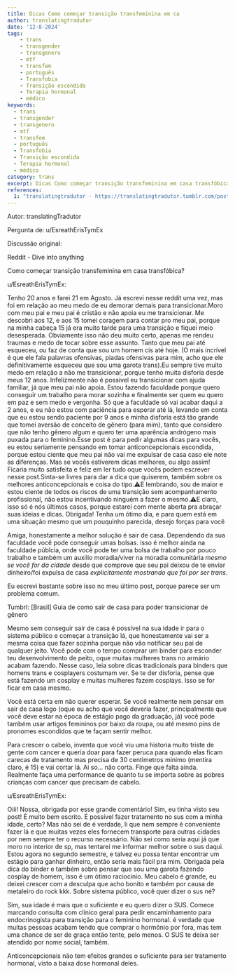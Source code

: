```yaml
---
title: Dicas Como começar transição transfeminina em ca
author: translatingtradutor
date: '12-8-2024'
tags:
    - trans
    - transgender
    - transgenero
    - mtf
    - transfem
    - português
    - Transfobia
    - Transição escondida
    - Terapia hormonal
    - médico
keywords:
  - trans
  - transgender
  - transgenero
  - mtf
  - transfem
  - português
  - Transfobia
  - Transição escondida
  - Terapia hormonal
  - médico
category: trans
excerpt: Dicas Como começar transição transfeminina em casa transfóbica?Autor translatingTradutorPergunta de u/EsreathErisTymExDiscussão originalReddit - ...
references:
  1: "translatingtradutor - https://translatingtradutor.tumblr.com/post/758609382409895936/dicas-como-come%C3%A7ar-transi%C3%A7%C3%A3o-transfeminina-em"
---
```


Autor: translatingTradutor

Pergunta de: u/EsreathErisTymEx

Discussão original:

Reddit - Dive into anything

Como começar transição transfeminina em casa transfóbica?

u/EsreathErisTymEx:

Tenho 20 anos e farei 21 em Agosto. Já escrevi nesse reddit uma vez, mas foi em relação ao meu medo de eu demorar demais para transicionar.Moro com meu pai e meu pai é cristão e não apoia eu me transicionar. Me descobri aos 12, e aos 15 tomei coragem para contar pro meu pai, porque na minha cabeça 15 já era muito tarde para uma transição e fiquei meio desesperada. Obviamente isso não deu muito certo, apenas me rendeu traumas e medo de tocar sobre esse assunto. Tanto que meu pai até esqueceu, ou faz de conta que sou um homem cis até hoje. (O mais incrível é que ele fala palavras ofensivas, piadas ofensivas para mim, acho que ele definitivamente esqueceu que sou uma garota trans).Eu sempre tive muito medo em relação a não me transicionar, porque tenho muita disforia desde meus 12 anos. Infelizmente não é possível eu transicionar com ajuda familiar, já que meu pai não apoia. Estou fazendo faculdade porque quero conseguir um trabalho para morar sozinha e finalmente ser quem eu quero em paz e sem medo e vergonha. Só que a faculdade só vai acabar daqui a 2 anos, e eu não estou com paciência para esperar até lá, levando em conta que eu estou sendo paciente por 9 anos e minha disforia está tão grande que tomei aversão de conceito de gênero (para mim), tanto que considero que não tenho gênero algum e quero ter uma aparência andrógeno mais puxada para o feminino.Esse post é para pedir algumas dicas para vocês, eu estou seriamente pensando em tomar anticoncepcionais escondida, porque estou ciente que meu pai não vai me expulsar de casa caso ele note as diferenças. Mas se vocês estiverem dicas melhores, ou algo assim! Ficaria muito satisfeita e feliz em ler tudo oque vocês podem escrever nesse post.Sinta-se livres para dar a dica que quiserem, também sobre os melhores anticoncepcionais e coisa do tipo.⚠️E lembrando, sou de maior e estou ciente de todos os riscos de uma transição sem acompanhamento profissional, não estou incentivando ninguém a fazer o mesmo.⚠️E claro, isso só é nós últimos casos, porque estarei com mente aberta pra abraçar suas ideias e dicas. Obrigada! Tenha um ótimo dia, e para quem está em uma situação mesmo que um pouquinho parecida, desejo forças para você

Amiga, honestamente a melhor solução é sair de casa. Dependendo da sua faculdade você pode conseguir umas bolsas. isso é melhor ainda na faculdade públcia, onde você pode ter uma bolsa de trabalho por pouco trabalho e também um auxilio moradia/viver na moradia comunitária *mesmo se você for da cidade* desde que comprove que seu pai deixou de te enviar dinheiro/foi expulsa de casa *explicitamente mostrando que foi por ser trans*.

Eu escrevi bastante sobre isso no meu último post, porque parece ser um problema comum.

Tumbrl:  [Brasil] Guia de como sair de casa para poder transicionar de gênero

Mesmo sem conseguir sair de casa é possível na sua idade ir para o sistema público e começar a transição lá, que honestamente vai ser a mesma coisa que fazer sozinha porque não vão notificar seu pai de qualquer jeito. Você pode com o tempo comprar um binder para esconder teu desenvolvimento de peito, oque muitas mulheres trans no armário acabam fazendo. Nesse caso, leia sobre dicas tradicionais para binders que homens trans e cosplayers costumam ver. Se te der disforia, pense que está fazendo um cosplay e muitas mulheres fazem cosplays. Isso se for ficar em casa mesmo.

Você está certa em não querer esperar. Se você realmente nem pensar em sair de casa logo (oque eu acho que você deveria fazer, principalmente que você deve estar na época de estágio pago da graduação, já) você pode também usar artigos femininos por baixo da roupa, ou até mesmo pins de pronomes escondidos que te façam sentir melhor.

Para crescer o cabelo, inventa que você viu uma historia muito triste de gente com cancer e queria doar para fazer peruca para quando elas ficam carecas de tratamento mas precisa de 30 centimetros minimo (mentira claro, é 15) e vai cortar lá. Ai so… não corta. Finge que falta ainda. Realmente faça uma performance de quanto tu se importa sobre as pobres crianças com cancer que precisam de cabelo.

u/EsreathErisTymEx:

Oiii! Nossa, obrigada por esse grande comentário! Sim, eu tinha visto seu post! É muito bem escrito. É possível fazer tratamento no sus com a minha idade, certo? Mas não sei de é verdade, li que nem sempre é conveniente fazer lá e que muitas vezes eles fornecem transporte para outras cidades por nem sempre ter o recurso necessário. Não sei como seria aqui já que moro no interior de sp, mas tentarei me informar melhor sobre o sus daqui. Estou agora no segundo semestre, e talvez eu possa tentar encontrar um estágio para ganhar dinheiro, então seria mais fácil pra mim. Obrigada pela dica do binder e também sobre pensar que sou uma garota fazendo cosplay de homem, isso é um ótimo raciocínio. Meu cabelo é grande, eu deixei crescer com a desculpa que acho bonito e também por causa de metaleiro do rock kkk. Sobre sistema público, você quer dizer o sus né?

Sim, sua idade é mais que o suficiente e eu quero dizer o SUS. Comece marcando consulta com clínico geral para pedir encaminhamento para endocrinogista para transição para o feminino hormonal. é verdade que muitas pessoas acabam tendo que comprar o hormônio por fora, mas tem uma chance de ser de graça então tente, pelo menos. O SUS te deixa ser atendido por nome social, também.

Anticoncepcionais não tem efeitos grandes o suficiente para ser tratamento hormonal, visto a baixa dose hormonal deles.